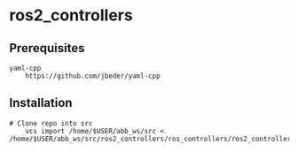# ros2_controllers

## Prerequisites
	
	yaml-cpp
		https://github.com/jbeder/yaml-cpp


## Installation

	# Clone repo into src
        vcs import /home/$USER/abb_ws/src < /home/$USER/abb_ws/src/ros2_controllers/ros_controllers/ros2_controllers.repos
